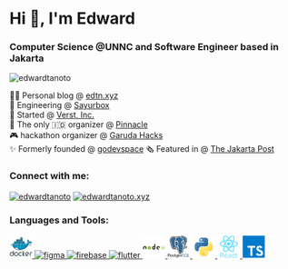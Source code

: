 <h1>Hi 👋, I'm Edward</h1>
<h3>Computer Science @UNNC and Software Engineer based in Jakarta</h3>

<p align="left"> <img src="https://komarev.com/ghpvc/?username=edwardtanoto&label=Profile%20views&color=0e75b6&style=flat" alt="edwardtanoto" /> </p>

👨‍💻 Personal blog @ [edtn.xyz](https://edtn.xyz) <br/>
🥬 Engineering @ [Sayurbox](https://www.linkedin.com/company/sayurboxofficial/)<br/>
🚀 Started @ [Verst, Inc.](https://verst.io)<br/>
👾 The only 🇮🇩 organizer @ [Pinnacle](https://pinnacle.us.org)<br/>
🎮 hackathon organizer @ [Garuda Hacks](https://garudahacks.com)<br/>
✨ Formerly founded @ [godevspace](https://verst.notion.site/Closing-Devspace-61a8b88c4045498aacb32e6c6a302319)
🗞 Featured in @ [The Jakarta Post](https://www.thejakartapost.com/life/2020/08/31/online-global-hackathon-aims-to-tackle-local-issues.html) 


<h3 align="left">Connect with me:</h3>
<p align="left">
<a href="https://linkedin.com/in/edwardtanoto" target="blank"><img align="center" src="https://raw.githubusercontent.com/rahuldkjain/github-profile-readme-generator/master/src/images/icons/Social/linked-in-alt.svg" alt="edwardtanoto" height="30" width="40" /></a>
<a href="https://instagram.com/edwardtanoto.xyz" target="blank"><img align="center" src="https://raw.githubusercontent.com/rahuldkjain/github-profile-readme-generator/master/src/images/icons/Social/instagram.svg" alt="edwardtanoto.xyz" height="30" width="40" /></a>
</p>

<h3 align="left">Languages and Tools:</h3>
<p align="left"><a href="https://www.docker.com/" target="_blank" rel="noreferrer"> <img src="https://raw.githubusercontent.com/devicons/devicon/master/icons/docker/docker-original-wordmark.svg" alt="docker" width="40" height="40"/> </a><a href="https://www.figma.com/" target="_blank" rel="noreferrer"> <img src="https://www.vectorlogo.zone/logos/figma/figma-icon.svg" alt="figma" width="40" height="40"/> </a> <a href="https://firebase.google.com/" target="_blank" rel="noreferrer"> <img src="https://www.vectorlogo.zone/logos/firebase/firebase-icon.svg" alt="firebase" width="40" height="40"/> </a> <a href="https://flutter.dev" target="_blank" rel="noreferrer"> <img src="https://www.vectorlogo.zone/logos/flutterio/flutterio-icon.svg" alt="flutter" width="40" height="40"/> </a> <a href="https://nodejs.org" target="_blank" rel="noreferrer"> <img src="https://raw.githubusercontent.com/devicons/devicon/master/icons/nodejs/nodejs-original-wordmark.svg" alt="nodejs" width="40" height="40"/> </a> <a href="https://www.postgresql.org" target="_blank" rel="noreferrer"> <img src="https://raw.githubusercontent.com/devicons/devicon/master/icons/postgresql/postgresql-original-wordmark.svg" alt="postgresql" width="40" height="40"/> </a> <a href="https://www.python.org" target="_blank" rel="noreferrer"> <img src="https://raw.githubusercontent.com/devicons/devicon/master/icons/python/python-original.svg" alt="python" width="40" height="40"/> </a><a href="https://reactjs.org/" target="_blank" rel="noreferrer"> <img src="https://raw.githubusercontent.com/devicons/devicon/master/icons/react/react-original-wordmark.svg" alt="react" width="40" height="40"/> </a><a href="https://www.typescriptlang.org/" target="_blank" rel="noreferrer"> <img src="https://raw.githubusercontent.com/devicons/devicon/master/icons/typescript/typescript-original.svg" alt="typescript" width="40" height="40"/> </a> </p>
